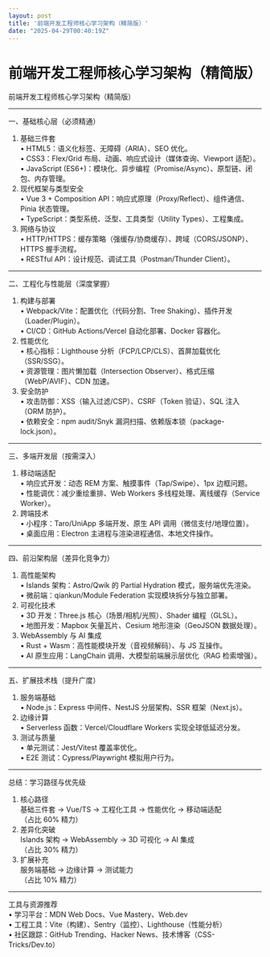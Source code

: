 ```yaml
---
layout: post
title: '前端开发工程师核心学习架构（精简版）'
date: "2025-04-29T00:40:19Z"
---
```

前端开发工程师核心学习架构（精简版）
==================

前端开发工程师核心学习架构（精简版）

* * *

一、基础核心层（必须精通）

1.  基础三件套  
    • HTML5：语义化标签、无障碍（ARIA）、SEO 优化。  
    • CSS3：Flex/Grid 布局、动画、响应式设计（媒体查询、Viewport 适配）。  
    • JavaScript (ES6+)：模块化、异步编程（Promise/Async）、原型链、闭包、内存管理。
2.  现代框架与类型安全  
    • Vue 3 + Composition API：响应式原理（Proxy/Reflect）、组件通信、Pinia 状态管理。  
    • TypeScript：类型系统、泛型、工具类型（Utility Types）、工程集成。
3.  网络与协议  
    • HTTP/HTTPS：缓存策略（强缓存/协商缓存）、跨域（CORS/JSONP）、HTTPS 握手流程。  
    • RESTful API：设计规范、调试工具（Postman/Thunder Client）。

* * *

二、工程化与性能层（深度掌握）

1.  构建与部署  
    • Webpack/Vite：配置优化（代码分割、Tree Shaking）、插件开发（Loader/Plugin）。  
    • CI/CD：GitHub Actions/Vercel 自动化部署、Docker 容器化。
2.  性能优化  
    • 核心指标：Lighthouse 分析（FCP/LCP/CLS）、首屏加载优化（SSR/SSG）。  
    • 资源管理：图片懒加载（Intersection Observer）、格式压缩（WebP/AVIF）、CDN 加速。
3.  安全防护  
    • 攻击防御：XSS（输入过滤/CSP）、CSRF（Token 验证）、SQL 注入（ORM 防护）。  
    • 依赖安全：npm audit/Snyk 漏洞扫描、依赖版本锁（package-lock.json）。

* * *

三、多端开发层（按需深入）

1.  移动端适配  
    • 响应式开发：动态 REM 方案、触摸事件（Tap/Swipe）、1px 边框问题。  
    • 性能调优：减少重绘重排、Web Workers 多线程处理、离线缓存（Service Worker）。
2.  跨端技术  
    • 小程序：Taro/UniApp 多端开发、原生 API 调用（微信支付/地理位置）。  
    • 桌面应用：Electron 主进程与渲染进程通信、本地文件操作。

* * *

四、前沿架构层（差异化竞争力）

1.  高性能架构  
    • Islands 架构：Astro/Qwik 的 Partial Hydration 模式，服务端优先渲染。  
    • 微前端：qiankun/Module Federation 实现模块拆分与独立部署。
2.  可视化技术  
    • 3D 开发：Three.js 核心（场景/相机/光照）、Shader 编程（GLSL）。  
    • 地图开发：Mapbox 矢量瓦片、Cesium 地形渲染（GeoJSON 数据处理）。
3.  WebAssembly 与 AI 集成  
    • Rust + Wasm：高性能模块开发（音视频解码）、与 JS 互操作。  
    • AI 原生应用：LangChain 调用、大模型前端展示层优化（RAG 检索增强）。

* * *

五、扩展技术栈（提升广度）

1.  服务端基础  
    • Node.js：Express 中间件、NestJS 分层架构、SSR 框架（Next.js）。
2.  边缘计算  
    • Serverless 函数：Vercel/Cloudflare Workers 实现全球低延迟分发。
3.  测试与质量  
    • 单元测试：Jest/Vitest 覆盖率优化。  
    • E2E 测试：Cypress/Playwright 模拟用户行为。

* * *

总结：学习路径与优先级

1.  核心路径  
    基础三件套 → Vue/TS → 工程化工具 → 性能优化 → 移动端适配  
    （占比 60% 精力）
2.  差异化突破  
    Islands 架构 → WebAssembly → 3D 可视化 → AI 集成  
    （占比 30% 精力）
3.  扩展补充  
    服务端基础 → 边缘计算 → 测试能力  
    （占比 10% 精力）

* * *

工具与资源推荐  
• 学习平台：MDN Web Docs、Vue Mastery、Web.dev  
• 工程工具：Vite（构建）、Sentry（监控）、Lighthouse（性能分析）  
• 社区跟踪：GitHub Trending、Hacker News、技术博客（CSS-Tricks/Dev.to）
